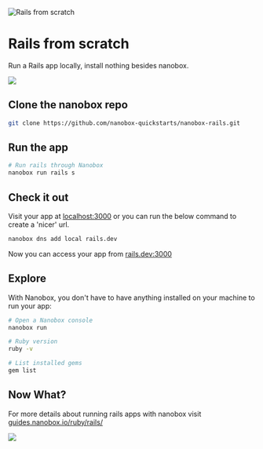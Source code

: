 ![Rails from scratch](https://guides.nanobox.io/assets/quickstart-icons/rails.png)

# Rails from scratch

Run a Rails app locally, install nothing besides nanobox. 

<a href="https://nanobox.io/download"><img src="https://guides.nanobox.io/assets/quickstart-icons/download.png" /></a>


## Clone the nanobox repo
```bash
git clone https://github.com/nanobox-quickstarts/nanobox-rails.git
```

## Run the app
```bash
# Run rails through Nanobox
nanobox run rails s
```

## Check it out
Visit your app at <a href="http://localhost:3000" target="\_blank">localhost:3000</a> or you can run the below command to create a 'nicer' url.
```bash
nanobox dns add local rails.dev
```
Now you can access your app from <a href="http://rails.dev:3000" target="\_blank">rails.dev:3000</a>


## Explore

With Nanobox, you don't have to have anything installed on your machine to run your app:

```bash
# Open a Nanobox console
nanobox run

# Ruby version
ruby -v

# List installed gems
gem list

```

## Now What?
For more details about running rails apps with nanobox visit [guides.nanobox.io/ruby/rails/](https://guides.nanobox.io/ruby/rails/)

<a href="https://nanobox.io"><img src="https://guides.nanobox.io/assets/quickstart-icons/footer.png" /></a>
